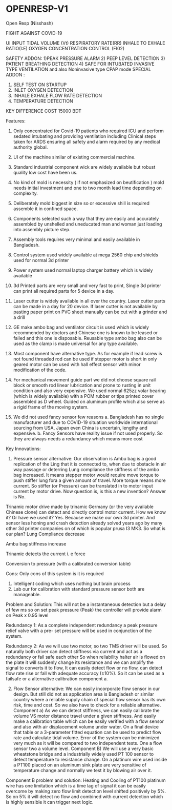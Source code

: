 # OPENRESP-V1

Open Resp (Nisshash)


FIGHT AGAINST COVID-19

 
UI INPUT
TIDAL VOLUME (Vt)
RESPIRATORY RATE(RR)
INHALE TO EXHALE RATIO(I:E)
OXYGEN CONCENTRATION CONTROL (FI02)

SAFETY ADDON:
1)PEAK PRESSURE ALARM
2) PEEP LEVEL DETECTION
3) PATIENT BREATHING DETECTION
4) SAFE FOR INTUBATED INVASIVE TYPE VENTILATION and also Noninvasive type CPAP mode
SPECIAL ADDON :
1)	SELF TEST ON STARTUP
2)	INLET OXYGEN DETECTION
3)	INHALE EXHALE FLOW RATE DETECTION
4)	TEMPERATURE DETECTION

KEY DIFFERENCE
COST 15000 BDT




Features:
1.	Only concentrated for Covid-19 patients who required  ICU and perform sedated intubating and providing ventilation including Clinical steps taken for ARDS ensuring all safety and alarm required by any medical authority global.
2.	UI of the machine similar of existing commercial machine.
3.	Standard industrial component wick are widely available but robust quality low cost have been us.  
4.	No kind of mold is necessity ( if not emphasized  on beutification )  mold needs initial investment and one to two month lead time depending on complexity.
5.	Deliberately mold biggest in size so or excessive shill is required assemble it in confined space.
6.	Components selected such a way that they are easily and accurately assembled by unshelled and uneducated man and woman just loading into assembly picture step.
7.	 Assembly tools requires very minimal and easily available in Bangladesh.
8.	Control system used widely available at mega 2560 chip and shields used for normal 3d printer
9.	Power system used normal laptop charger battery which is widely available
10.	3d Printed parts are very small and very fast to print, Single 3d printer can print all required parts for 5 device in a day.
11.	Laser cutter is widely available in all over the country. Laser cutter parts can be made in a day for 20 device. If laser cutter is not available by pasting paper print on PVC sheet manually can be cut with a grinder and a drill
12.	GE make ambo bag and ventilator circuit is used which is widely recommended by doctors and Chinese one is known to be leased or failed and this one is disposable. Reusable type ambo bag also can be used as the clamp is made universal for any type available.

13.	Most component have alternative type. As for example if lead screw is not found threaded rod can be used if stepper motor is short in only geared motor can be used with hall effect sensor with minor modification of the code.
14.	For mechanical movement guide part we did not choose square rail block or smooth rod linear lubrication and prone to rusting in unit condition and also very expensive. We used normal 625zz volar bearing (which is widely available) with a POM rubber or tips printed cover assembled as D wheel. Guided on aluminum profile which also serve as a rigid frame of the moving system.

15.	 We did not used fancy sensor few reasons 
a.	Bangladesh has no single manufacturer and due to COVID-19 situation worldwide international sourcing from USA, Japan even China is uncertain, lengthy and expensive.
b.	Fancy Sensors have reality issue if not used properly. So they are always needs a redundancy which means more cost

Key Innovations:
1.	Pressure sensor alternative:  Our observation is Ambu bag is a good replication of the Ling that it is connected to, when due to obstacle in air way passage or deterring Lung compliance the stiffness of the ambo bag increased. It means stepper motor would require move torque to push stiffer lung fora a given amount of travel. More torque means more current. So stiffer (or Pressure) can be translated in to motor input current by motor drive. 
Now question is, is this a new invention? Answer is No. 

Trinamic motor drive made by trinamic Germany (or the very available Chinese clone) can detect and directly control motor current. How we know it? Or have we used it? Yes. Because we make our own 3d printer. And sensor less honing and crash detection already solved years ago by many other 3d printer companies on of which is popular prusa I3 MK3. So what is our plan? 
Lung Compliance decrease


Ambu bag stiffness increase


Trinamic detects the current i. e force


Conversion to pressure (with a calibrated conversion table) 

Cons:
Only cons of this system is it is required
1. Intelligent coding which uses nothing but brain process
2. Lab our for calibration with standard pressure sensor both are manageable.

Problem and Solution: This will not be a instantaneous detection but a delay of few ms so on set peak pressure (Peak) the controller will provide alarm on Peak x 0.95 level 



Redundancy 1: As a complete independent redundancy a peak pressure relief valve with a pre- set pressure will be used in conjunction of the system.



Redundancy 2: As we will use two motor, so two TMS driver will be used. So naturally both driver can detect stiffness via current and act as a redundancy or fail safe each other So when reliability halter air is flowed on the plate it will suddenly change its resistance and we can amplify the signal to converts it to flow, It can easily detect flow or no flow, can detect flow rate rise or fall with adequate accuracy (±10%). So it can be used as a failsafe or a alternative calibration component a. 

2.	Flow Sensor alternative: We can easily incorporate flow sensor in our design. But still did not as application area is Bangladesh or similar country where a reliable supply chain of special flow sensor has its own risk, time and cost. So we also have to check for a reliable alternative. 
Component a) As we can detect stiffness, we can easily calibrate the volume VS motor distance travel under a given stiffness. And easily make a calibration table which can be easily verified with a flow sensor and also with air displacement volume under water. On a final device that table or a 3-parameter fitted equation can be used to predict flow rate and calculate tidal volume. Error of the system can be minimized very much as it will be compared to two independent tests. One a flow sensor two a volume level.
Component B) We will use a very basic wheatstone bridge and a industrially widely used PT 100 sensor to detect temperature to resistance change. 
On a platinum wire used inside a PT100 placed on an aluminum sink plate are very sensitive of temperature change and normally we test it by blowing air over it. 

Component B problem and solution: Heating and Cooling of PT100 platinum wire has one limitation which is a time lag of signal it can be easily overcome by making zero flow limit detection level shifted positively by 5%. So on 5% it will detect no flow and combined with current detection which is highly sensible it can trigger next logic. 


